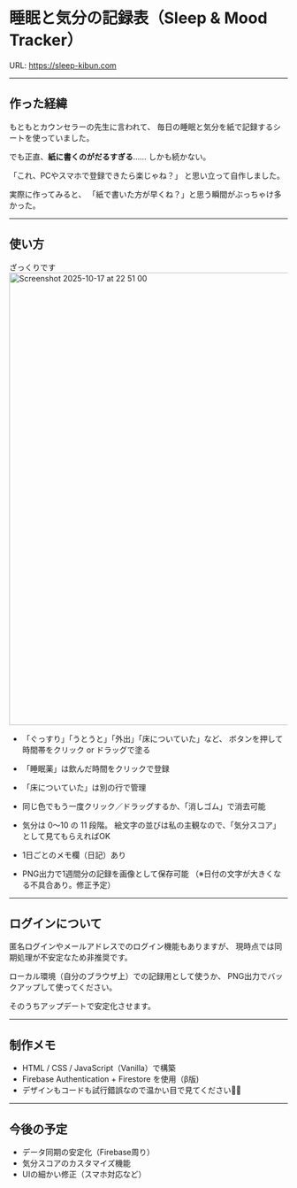 # 睡眠と気分の記録表（Sleep & Mood Tracker）
URL: https://sleep-kibun.com

---

## 作った経緯
もともとカウンセラーの先生に言われて、
毎日の睡眠と気分を紙で記録するシートを使っていました。


でも正直、**紙に書くのがだるすぎる**……
しかも続かない。

「これ、PCやスマホで登録できたら楽じゃね？」
と思い立って自作しました。

実際に作ってみると、
「紙で書いた方が早くね？」と思う瞬間がぶっちゃけ多かった。

---

## 使い方
ざっくりです
<img width="1212" height="818" alt="Screenshot 2025-10-17 at 22 51 00" src="https://github.com/user-attachments/assets/def624d7-3cd6-45c6-ae65-bd24d1f2bd0c" />


- 「ぐっすり」「うとうと」「外出」「床についていた」など、
ボタンを押して時間帯をクリック or ドラッグで塗る

- 「睡眠薬」は飲んだ時間をクリックで登録

- 「床についていた」は別の行で管理

- 同じ色でもう一度クリック／ドラッグするか、「消しゴム」で消去可能

- 気分は 0〜10 の 11 段階。
絵文字の並びは私の主観なので、「気分スコア」として見てもらえればOK

- 1日ごとのメモ欄（日記）あり

- PNG出力で1週間分の記録を画像として保存可能
（※日付の文字が大きくなる不具合あり。修正予定）

---

## ログインについて
匿名ログインやメールアドレスでのログイン機能もありますが、
現時点では同期処理が不安定なため非推奨です。

ローカル環境（自分のブラウザ上）での記録用として使うか、
PNG出力でバックアップして使ってください。

そのうちアップデートで安定化させます。

---

## 制作メモ
- HTML / CSS / JavaScript（Vanilla）で構築
- Firebase Authentication + Firestore を使用（β版)
- デザインもコードも試行錯誤なので温かい目で見てください🙇‍♀️

---

## 今後の予定
- データ同期の安定化（Firebase周り）
- 気分スコアのカスタマイズ機能
- UIの細かい修正（スマホ対応など）
